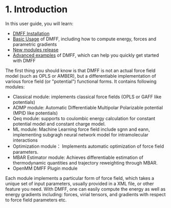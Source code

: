 # 1. Introduction

In this user guide, you will learn:

- [DMFF Installation](./2.installation.md) 
- [Basic Usage](./3.usage.md) of DMFF, including how to compute energy, forces and parametric gradients
- [New modules release](./4.modules.md)
- [Advanced examples](./DMFF_example.ipynb) of DMFF, which can help you quickly get started with DMFF

The first thing you should know is that DMFF is not an actual force field model (such as OPLS or AMBER), but a differentiable implementation of various force field (or "potential") functional forms. It contains following modules:

- Classical module: implements classical force fields (OPLS or GAFF like potentials)
- ADMP module: Automatic Differentiable Multipolar Polarizable potential (MPID like potentials)
- Qeq module: supports to coulombic energy calculation for constant potential model and constant charge model.
- ML module: Machine Learning force field include sgnn and eann, implementing subgragh neural network model for intramolecular interactions
- Optimization module： Implements automatic optimization of force field parameters.
- MBAR Estimator module: Achieves differentiable estimation of thermodynamic quantities and trajectory reweighting through MBAR.
- OpenMM DMFF Plugin module

Each module implements a particular form of force field, which takes a unique set of input parameters, usually provided in a XML file, or other feature you need. With DMFF, one can easily compute the energy as well as energy gradients including: forces, virial tensors, and gradients with respect to force field parameters etc.

